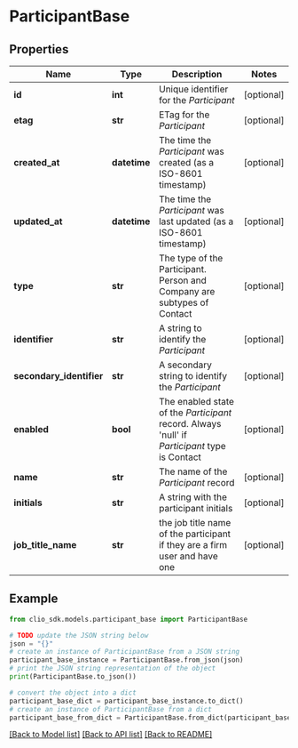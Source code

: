# ParticipantBase


## Properties

Name | Type | Description | Notes
------------ | ------------- | ------------- | -------------
**id** | **int** | Unique identifier for the *Participant* | [optional] 
**etag** | **str** | ETag for the *Participant* | [optional] 
**created_at** | **datetime** | The time the *Participant* was created (as a ISO-8601 timestamp) | [optional] 
**updated_at** | **datetime** | The time the *Participant* was last updated (as a ISO-8601 timestamp) | [optional] 
**type** | **str** | The type of the Participant. Person and Company are subtypes of Contact | [optional] 
**identifier** | **str** | A string to identify the *Participant* | [optional] 
**secondary_identifier** | **str** | A secondary string to identify the *Participant* | [optional] 
**enabled** | **bool** | The enabled state of the *Participant* record. Always &#39;null&#39; if *Participant* type is Contact | [optional] 
**name** | **str** | The name of the *Participant* record | [optional] 
**initials** | **str** | A  string with the participant initials | [optional] 
**job_title_name** | **str** | the job title name of the participant if they are a firm user and have one | [optional] 

## Example

```python
from clio_sdk.models.participant_base import ParticipantBase

# TODO update the JSON string below
json = "{}"
# create an instance of ParticipantBase from a JSON string
participant_base_instance = ParticipantBase.from_json(json)
# print the JSON string representation of the object
print(ParticipantBase.to_json())

# convert the object into a dict
participant_base_dict = participant_base_instance.to_dict()
# create an instance of ParticipantBase from a dict
participant_base_from_dict = ParticipantBase.from_dict(participant_base_dict)
```
[[Back to Model list]](../README.md#documentation-for-models) [[Back to API list]](../README.md#documentation-for-api-endpoints) [[Back to README]](../README.md)


